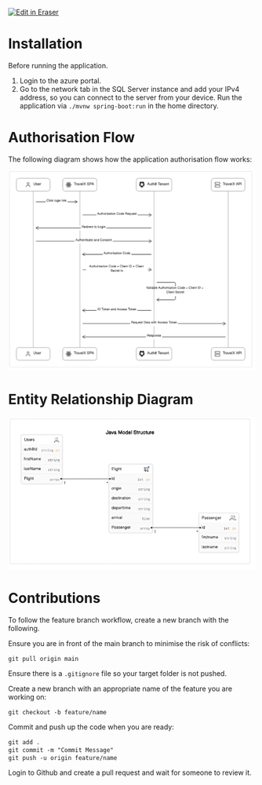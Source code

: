 <p><a target="_blank" href="https://app.eraser.io/workspace/FZOdoDP7gyF1Ceo5SjWs" id="edit-in-eraser-github-link"><img alt="Edit in Eraser" src="https://firebasestorage.googleapis.com/v0/b/second-petal-295822.appspot.com/o/images%2Fgithub%2FOpen%20in%20Eraser.svg?alt=media&amp;token=968381c8-a7e7-472a-8ed6-4a6626da5501"></a></p>

# Installation
Before running the application. 

1. Login to the azure portal. 
2. Go to the network tab in the SQL Server instance and add your IPv4 address, so you can connect to the server from your device. 
Run the application via `./mvnw spring-boot:run` in the home directory.

# Authorisation Flow
The following diagram shows how the application authorisation flow works:

![Authorisation Flow](/.eraser/FZOdoDP7gyF1Ceo5SjWs___U6y9emfrl8eHDv3I72P3GpFUUJa2___---figure---oBjVNl6M2yDtFaNPqBlnO---figure---vhnfp7DaSoydBvnDKtHlhg.png "Authorisation Flow")



# Entity Relationship Diagram


![ERD](/.eraser/FZOdoDP7gyF1Ceo5SjWs___U6y9emfrl8eHDv3I72P3GpFUUJa2___---figure---_YqrANLAr1CktGtRRJqcj---figure---RrGZRELgTlsSRVsgyxw5mw.png "ERD")

# Contributions
To follow the feature branch workflow, create a new branch with the following.

Ensure you are in front of the main branch to minimise the risk of conflicts: 

```
git pull origin main
```
Ensure there is a `.gitignore` file so your target folder is not pushed. 

Create a new branch with an appropriate name of the feature you are working on:

```
git checkout -b feature/name
```
Commit and push up the code when you are ready:  

```
git add .
git commit -m "Commit Message"
git push -u origin feature/name
```
Login to Github and create a pull request and wait for someone to review it.


<!--- Eraser file: https://app.eraser.io/workspace/FZOdoDP7gyF1Ceo5SjWs --->